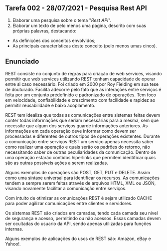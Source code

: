 ## Tarefa 002 - 28/07/2021 - Pesquisa Rest API

1. Elaborar uma pesquisa sobre o tema "_Rest API_".
2. Elaborar um texto de pelo menos uma página, descrito com suas próprias palavras, destacando:
* As definições dos conceitos envolvidos;
* As principais características deste conceito (pelo menos umas cinco).

## Enunciado

REST consiste no conjunto de regras para criação de web services, visando permitir que web services utilizando REST tenham capacidade de operar entre si caso necessário. Foi criado em 2000 por Roy Fielding em sua tese de douturado. Facilita adecorre pelo fato que as interações entre serviços é feita por um conjunto prédefinido e padronizado de  operações. Tem foco em velocidade, confiabilidade e crescimento com facilidade e rapidez ao permitir reusabilidade e baixo acoplamento. 

REST tem idealiza que todas as comunicações entre sistemas feitas devem conter todas informações que seriam necessárias para a mesma, sem que necessite que algum dos serviços guarde informações anteriores. As informações em cada operação deve informar como devem ser processadas e diferentes de outros tipos de operações existentes. Durante a comunicação entre serviços REST um serviço apenas necessita saber como realizar uma operação e quais serão os padrões do retorno, não necessitando saber de outras peculiaridades da comunicação. Dentro de uma operação estarão contidos hiperlinks que permitem identificar quais são as outras possiveis ações a serem realizadas.

Alguns exemplos de operações são POST, GET, PUT e DELETE. Assim como uma sintaxe universal para identificar os recursos. As comunicações tendem a sempre serem feitas através de arquivos HTML, XML ou JSON, visando novamente facilitar a comunicação entre serviços.

Com intuito de otimizar as omunicações REST é sejam utilizado CACHE para poder agilizar comunicações entre clientes e servidores.

Os sistemas REST são criados em camadas, tendo cada camada seu nivel de segurança e acesso, permitindo ou não acessos. Essas camadas devem ser ocultadas do usuario da API, sendo apenas utilizadas para funções internas.

Alguns exemplos de aplicações do usos de REST são: Amazon, eBay e Yahoo!.
